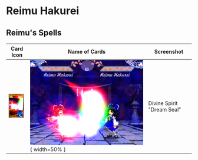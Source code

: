 # Reimu Hakurei

## Reimu's Spells

| Card Icon | Name of Cards | Screenshot |
|----------|---------------|-----------|
| ![Card000](https://github.com/IkuTronHD/Touhou-Kagehakuchuumu---Shadow-Daydream/blob/main/img/Select/ReimuCards/spell01.png) | ![SC000](https://github.com/IkuTronHD/Touhou-Kagehakuchuumu---Shadow-Daydream/blob/main/img/Select/ReimuScreenshots/spell01.png){ width=50% } | Divine Spirit "Dream Seal" | A |

